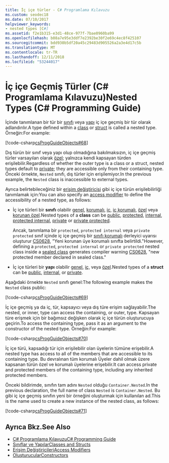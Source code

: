 ```yaml
---
title: İç içe türler - C# Programlama Kılavuzu
ms.custom: seodec18
ms.date: 07/10/2017
helpviewer_keywords:
- nested types [C#]
ms.assetid: f2e1b315-e3d1-48ce-977f-7bae0960ba99
ms.openlocfilehash: b08a7e95e3ddf7e2392be30f2e69c4ec8f425107
ms.sourcegitcommit: bdd930b5df20a45c29483d905526a2a3e4d17c5b
ms.translationtype: MT
ms.contentlocale: tr-TR
ms.lasthandoff: 12/11/2018
ms.locfileid: "53244017"
---
```

# <a name="nested-types-c-programming-guide"></a><span data-ttu-id="a9b52-102">İç içe Geçmiş Türler (C# Programlama Kılavuzu)</span><span class="sxs-lookup"><span data-stu-id="a9b52-102">Nested Types (C# Programming Guide)</span></span>
<span data-ttu-id="a9b52-103">İçinde tanımlanan bir tür bir [sınıfı](../../../csharp/language-reference/keywords/class.md) veya [yapı](../../../csharp/language-reference/keywords/struct.md) iç içe geçmiş bir tür olarak adlandırılır.</span><span class="sxs-lookup"><span data-stu-id="a9b52-103">A type defined within a [class](../../../csharp/language-reference/keywords/class.md) or [struct](../../../csharp/language-reference/keywords/struct.md) is called a nested type.</span></span> <span data-ttu-id="a9b52-104">Örneğin:</span><span class="sxs-lookup"><span data-stu-id="a9b52-104">For example:</span></span>  
  
[!code-csharp[csProgGuideObjects#68](../../../csharp/programming-guide/classes-and-structs/codesnippet/CSharp/nested-types_1.cs)]  
  
<span data-ttu-id="a9b52-105">Dış türün bir sınıf veya yapı olup olmadığına bakılmaksızın, iç içe geçmiş türler varsayılan olarak [özel](../../../csharp/language-reference/keywords/private.md); yalnızca kendi kapsayan türden erişilebilir.</span><span class="sxs-lookup"><span data-stu-id="a9b52-105">Regardless of whether the outer type is a class or a struct, nested types default to [private](../../../csharp/language-reference/keywords/private.md); they are accessible only from their containing type.</span></span> <span data-ttu-id="a9b52-106">Önceki örnekte, `Nested` sınıfı, dış türler için erişilemiyor.</span><span class="sxs-lookup"><span data-stu-id="a9b52-106">In the previous example, the `Nested` class is inaccessible to external types.</span></span> 

<span data-ttu-id="a9b52-107">Ayrıca belirtebileceğiniz bir [erişim değiştiricisi](../../language-reference/keywords/access-modifiers.md) gibi iç içe türün erişilebilirliği tanımlamak için:</span><span class="sxs-lookup"><span data-stu-id="a9b52-107">You can also specify an [access modifier](../../language-reference/keywords/access-modifiers.md) to define the accessibility of a nested type, as follows:</span></span>

- <span data-ttu-id="a9b52-108">İç içe türleri bir **sınıfı** olabilir [genel](../../../csharp/language-reference/keywords/public.md), [korumalı](../../../csharp/language-reference/keywords/protected.md), [iç](../../../csharp/language-reference/keywords/internal.md), [iç korumalı](../../../csharp/language-reference/keywords/protected-internal.md), [özel](../../../csharp/language-reference/keywords/private.md) veya [korunan özel](../../../csharp/language-reference/keywords/private-protected.md).</span><span class="sxs-lookup"><span data-stu-id="a9b52-108">Nested types of a **class** can be [public](../../../csharp/language-reference/keywords/public.md), [protected](../../../csharp/language-reference/keywords/protected.md), [internal](../../../csharp/language-reference/keywords/internal.md), [protected internal](../../../csharp/language-reference/keywords/protected-internal.md), [private](../../../csharp/language-reference/keywords/private.md) or [private protected](../../../csharp/language-reference/keywords/private-protected.md).</span></span> 

   <span data-ttu-id="a9b52-109">Ancak, tanımlama bir `protected`, `protected internal` veya `private protected` sınıf içinde iç içe geçmiş bir [sınıfı korumalı](../../language-reference/keywords/sealed.md) derleyici uyarısı oluşturur [CS0628](../../misc/cs0628.md), "Yeni korunan üye korumalı sınıfta belirtildi."</span><span class="sxs-lookup"><span data-stu-id="a9b52-109">However, defining a `protected`, `protected internal` or `private protected` nested class inside a [sealed class](../../language-reference/keywords/sealed.md) generates compiler warning [CS0628](../../misc/cs0628.md), "new protected member declared in sealed class."</span></span>
  
- <span data-ttu-id="a9b52-110">İç içe türleri bir **yapı** olabilir [genel](../../../csharp/language-reference/keywords/public.md), [iç](../../../csharp/language-reference/keywords/internal.md), veya [özel](../../../csharp/language-reference/keywords/private.md).</span><span class="sxs-lookup"><span data-stu-id="a9b52-110">Nested types of a **struct** can be [public](../../../csharp/language-reference/keywords/public.md), [internal](../../../csharp/language-reference/keywords/internal.md), or [private](../../../csharp/language-reference/keywords/private.md).</span></span>
  
<span data-ttu-id="a9b52-111">Aşağıdaki örnekte `Nested` sınıfı genel:</span><span class="sxs-lookup"><span data-stu-id="a9b52-111">The following example makes the `Nested` class public:</span></span>
  
[!code-csharp[csProgGuideObjects#69](../../../csharp/programming-guide/classes-and-structs/codesnippet/CSharp/nested-types_2.cs)]  
  
 <span data-ttu-id="a9b52-112">İç içe geçmiş ya da iç, tür, kapsayıcı veya dış türe erişim sağlayabilir.</span><span class="sxs-lookup"><span data-stu-id="a9b52-112">The nested, or inner, type can access the containing, or outer, type.</span></span> <span data-ttu-id="a9b52-113">Kapsayan türe erişmek için bir bağımsız değişken olarak iç içe türün oluşturucuya geçirin.</span><span class="sxs-lookup"><span data-stu-id="a9b52-113">To access the containing type, pass it as an argument to the constructor of the nested type.</span></span> <span data-ttu-id="a9b52-114">Örneğin:</span><span class="sxs-lookup"><span data-stu-id="a9b52-114">For example:</span></span>  
  
 [!code-csharp[csProgGuideObjects#70](../../../csharp/programming-guide/classes-and-structs/codesnippet/CSharp/nested-types_3.cs)]  
  
 <span data-ttu-id="a9b52-115">İç içe türü, kapsadığı tür için erişilebilir olan üyelerin tümüne erişebilir.</span><span class="sxs-lookup"><span data-stu-id="a9b52-115">A nested type has access to all of the members that are accessible to its containing type.</span></span> <span data-ttu-id="a9b52-116">Bu devralınan tüm korumalı Üyeler dahil olmak üzere kapsanan türün özel ve korumalı üyelerine erişebilir.</span><span class="sxs-lookup"><span data-stu-id="a9b52-116">It can access private and protected members of the containing type, including any inherited protected members.</span></span>  
  
 <span data-ttu-id="a9b52-117">Önceki bildirimde, sınıfın tam adını `Nested` olduğu `Container.Nested`.</span><span class="sxs-lookup"><span data-stu-id="a9b52-117">In the previous declaration, the full name of class `Nested` is `Container.Nested`.</span></span> <span data-ttu-id="a9b52-118">Bu gibi iç içe geçmiş sınıfın yeni bir örneğini oluşturmak için kullanılan ad.</span><span class="sxs-lookup"><span data-stu-id="a9b52-118">This is the name used to create a new instance of the nested class, as follows:</span></span>  
  
 [!code-csharp[csProgGuideObjects#71](../../../csharp/programming-guide/classes-and-structs/codesnippet/CSharp/nested-types_4.cs)]  
  
## <a name="see-also"></a><span data-ttu-id="a9b52-119">Ayrıca Bkz.</span><span class="sxs-lookup"><span data-stu-id="a9b52-119">See Also</span></span>

- [<span data-ttu-id="a9b52-120">C# Programlama Kılavuzu</span><span class="sxs-lookup"><span data-stu-id="a9b52-120">C# Programming Guide</span></span>](../../../csharp/programming-guide/index.md)  
- [<span data-ttu-id="a9b52-121">Sınıflar ve Yapılar</span><span class="sxs-lookup"><span data-stu-id="a9b52-121">Classes and Structs</span></span>](../../../csharp/programming-guide/classes-and-structs/index.md)  
- [<span data-ttu-id="a9b52-122">Erişim Değiştiricileri</span><span class="sxs-lookup"><span data-stu-id="a9b52-122">Access Modifiers</span></span>](../../../csharp/programming-guide/classes-and-structs/access-modifiers.md)  
- [<span data-ttu-id="a9b52-123">Oluşturucular</span><span class="sxs-lookup"><span data-stu-id="a9b52-123">Constructors</span></span>](../../../csharp/programming-guide/classes-and-structs/constructors.md)

